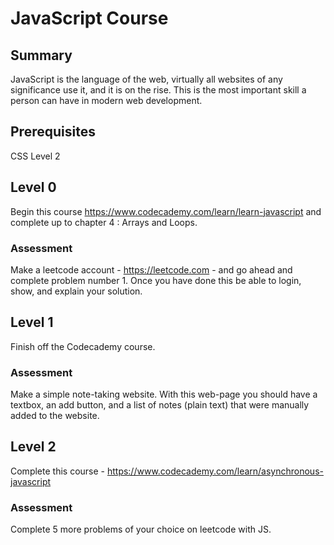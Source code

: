 # JavaScript Course

## Summary 
JavaScript is the language of the web, virtually all websites of any significance use it, and it is on the rise. 
This is the most important skill a person can have in modern web development.

## Prerequisites
CSS Level 2

## Level 0
Begin this course https://www.codecademy.com/learn/learn-javascript and complete up to chapter 4 : Arrays and Loops.
### Assessment 
Make a leetcode account - https://leetcode.com - and go ahead and complete problem number 1. 
Once you have done this be able to login, show, and explain your solution.

## Level 1
Finish off the Codecademy course.

### Assessment
Make a simple note-taking website. 
With this web-page you should have a textbox, an add button, and a list of notes (plain text) that were manually added to the website. 

## Level 2
Complete this course - https://www.codecademy.com/learn/asynchronous-javascript

### Assessment
Complete 5 more problems of your choice on leetcode with JS.
